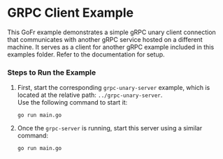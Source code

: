 # GRPC Client Example

This GoFr example demonstrates a simple gRPC unary client connection that communicates with another gRPC service hosted on a different machine. It serves as a client for another gRPC example included in this examples folder.
Refer to the documentation for setup.

### Steps to Run the Example

1. First, start the corresponding `grpc-unary-server` example, which is located at the relative path: `../grpc-unary-server`.  
   Use the following command to start it:
   ```console
   go run main.go
   ```

2. Once the `grpc-server` is running, start this server using a similar command:
   ```console
   go run main.go
   ```